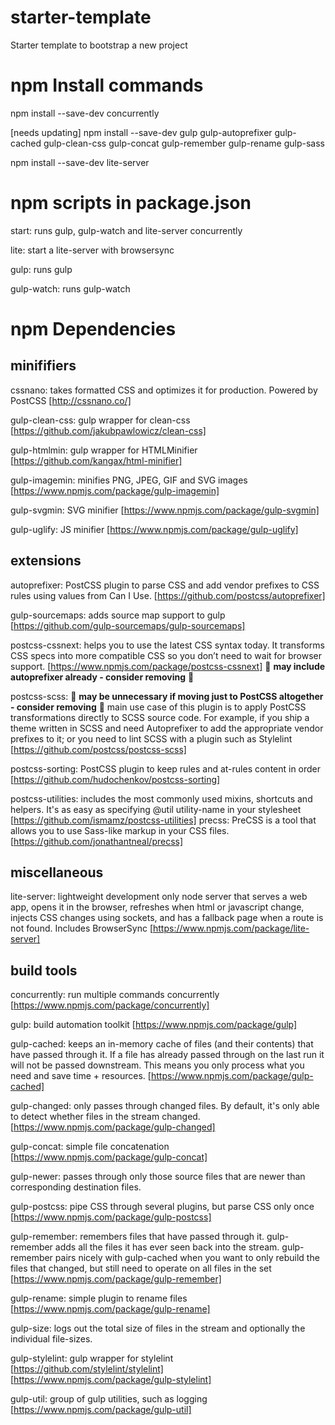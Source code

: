 # starter-template
Starter template to bootstrap a new project

# npm Install commands

npm install --save-dev concurrently

[needs updating] npm install --save-dev gulp gulp-autoprefixer gulp-cached gulp-clean-css gulp-concat gulp-remember gulp-rename gulp-sass

npm install --save-dev lite-server

# npm scripts in package.json

start: runs gulp, gulp-watch and lite-server concurrently

lite: start a lite-server with browsersync

gulp: runs gulp

gulp-watch: runs gulp-watch

# npm Dependencies 

## minififiers 

cssnano: takes formatted CSS and optimizes it for production. Powered by PostCSS [http://cssnano.co/]

gulp-clean-css: gulp wrapper for clean-css [https://github.com/jakubpawlowicz/clean-css]

gulp-htmlmin: gulp wrapper for HTMLMinifier [https://github.com/kangax/html-minifier]

gulp-imagemin: minifies PNG, JPEG, GIF and SVG images [https://www.npmjs.com/package/gulp-imagemin]

gulp-svgmin: SVG minifier [https://www.npmjs.com/package/gulp-svgmin]

gulp-uglify: JS minifier [https://www.npmjs.com/package/gulp-uglify]

## extensions
autoprefixer: PostCSS plugin to parse CSS and add vendor prefixes to CSS rules using values from Can I Use. [https://github.com/postcss/autoprefixer]

gulp-sourcemaps: adds source map support to gulp [https://github.com/gulp-sourcemaps/gulp-sourcemaps]

postcss-cssnext: helps you to use the latest CSS syntax today. It transforms CSS specs into more compatible CSS so you don’t need to wait for browser support. [https://www.npmjs.com/package/postcss-cssnext] &#x1F534; **may include autoprefixer already - consider removing** &#x1F534;

postcss-scss: &#x1F534; **may be unnecessary if moving just to PostCSS altogether - consider removing** &#x1F534; main use case of this plugin is to apply PostCSS transformations directly to SCSS source code. For example, if you ship a theme written in SCSS and need Autoprefixer to add the appropriate vendor prefixes to it; or you need to lint SCSS with a plugin such as Stylelint [https://github.com/postcss/postcss-scss] 

postcss-sorting: PostCSS plugin to keep rules and at-rules content in order [https://github.com/hudochenkov/postcss-sorting]

postcss-utilities: includes the most commonly used mixins, shortcuts and helpers. It's as easy as specifying @util utility-name in your stylesheet [https://github.com/ismamz/postcss-utilities] 
precss: PreCSS is a tool that allows you to use Sass-like markup in your CSS files. [https://github.com/jonathantneal/precss]

## miscellaneous 

lite-server: lightweight development only node server that serves a web app, opens it in the browser, refreshes when html or javascript change, injects CSS changes using sockets, and has a fallback page when a route is not found. Includes BrowserSync [https://www.npmjs.com/package/lite-server]

## build tools

concurrently: run multiple commands concurrently [https://www.npmjs.com/package/concurrently]

gulp: build automation toolkit [https://www.npmjs.com/package/gulp]

gulp-cached: keeps an in-memory cache of files (and their contents) that have passed through it. If a file has already passed through on the last run it will not be passed downstream. This means you only process what you need and save time + resources. [https://www.npmjs.com/package/gulp-cached]

gulp-changed: only passes through changed files. By default, it's only able to detect whether files in the stream changed. [https://www.npmjs.com/package/gulp-changed]

gulp-concat: simple file concatenation [https://www.npmjs.com/package/gulp-concat]

gulp-newer: passes through only those source files that are newer than corresponding destination files.

gulp-postcss: pipe CSS through several plugins, but parse CSS only once [https://www.npmjs.com/package/gulp-postcss]

gulp-remember: remembers files that have passed through it. gulp-remember adds all the files it has ever seen back into the stream. gulp-remember pairs nicely with gulp-cached when you want to only rebuild the files that changed, but still need to operate on all files in the set [https://www.npmjs.com/package/gulp-remember]

gulp-rename: simple plugin to rename files [https://www.npmjs.com/package/gulp-rename]

gulp-size: logs out the total size of files in the stream and optionally the individual file-sizes.

gulp-stylelint: gulp wrapper for stylelint [https://github.com/stylelint/stylelint] [https://www.npmjs.com/package/gulp-stylelint]

gulp-util: group of gulp utilities, such as logging [https://www.npmjs.com/package/gulp-util]

